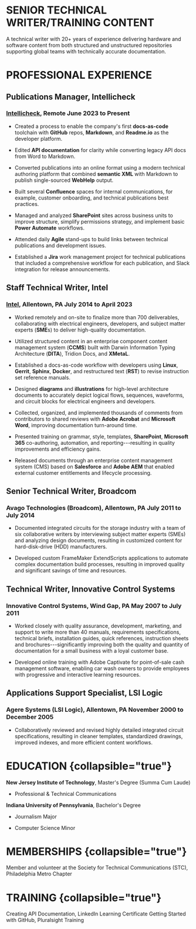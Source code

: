 # SENIOR TECHNICAL WRITER/TRAINING CONTENT


A technical writer with 20+ years of experience delivering hardware and
software content from both structured and unstructured repositories
supporting global teams with technically accurate documentation.

<if instance="sr"><include from="skills.md" element-id="authoring"></include></if>

<if instance="sr"><include from="skills.md" element-id="collaboration"></include></if>

<if instance="sr"><include from="skills.md" element-id="deliverables"></include></if>

# PROFESSIONAL EXPERIENCE

## Publications Manager, Intellicheck 

### [Intellicheck](https://www.intellicheck.com), Remote June 2023 to Present

-   Created a process to enable the company\'s first **docs-as-code**
    toolchain with **GitHub** repos, **Markdown**, and **Readme.io** as
    the developer platform.

-   Edited **API documentation** for clarity while converting legacy API
    docs from Word to Markdown.

-   Converted publications into an online format using a modern
    technical authoring platform that combined **semantic XML** with
    Markdown to publish single-sourced **WebHelp** output.

-   Built several **Confluence** spaces for internal communications, for
    example, customer onboarding, and technical publications best
    practices.

-   Managed and analyzed **SharePoint** sites across business units to
    improve structure, simplify permissions strategy, and implement
    basic **Power Automate** workflows.

-   Attended daily **Agile** stand-ups to build links between technical
    publications and development issues.

-   Established a **Jira** work management project for technical
    publications that included a comprehensive workflow for each
    publication, and Slack integration for release announcements.


## Staff Technical Writer, Intel

### [Intel](https://www.intel.com), Allentown, PA July 2014 to April 2023

-   Worked remotely and on-site to finalize more than 700 deliverables,
    collaborating with electrical engineers, developers, and subject
    matter experts (**SME**s) to deliver high-quality documentation.

-   Utilized structured content in an enterprise component content
    management system (**CCMS**) built with Darwin Information Typing
    Architecture (**DITA**), Tridion Docs, and **XMetaL**.

-   Established a docs-as-code workflow with developers using **Linux**,
    **Gerrit**, **Sphinx**, **Docker**, and restructured text (**RST**)
    to revise instruction set reference manuals.

-   Designed **diagrams** and **illustrations** for high-level
    architecture documents to accurately depict logical flows,
    sequences, waveforms, and circuit blocks for electrical engineers
    and developers.

-   Collected, organized, and implemented thousands of comments from
    contributors to shared reviews with **Adobe Acrobat** and
    **Microsoft Word**, improving documentation turn-around time.

-   Presented training on grammar, style, templates, **SharePoint**,
    **Microsoft 365** co-authoring, automation, and
    reporting---resulting in quality improvements and efficiency gains.

-   Released documents through an enterprise content management system
    (CMS) based on **Salesforce** and **Adobe AEM** that enabled
    external customer entitlements and lifecycle processing.



## Senior Technical Writer, Broadcom

### Avago Technologies (Broadcom), Allentown, PA July 2011 to July 2014

-   Documented integrated circuits for the storage industry with a team
    of six collaborative writers by interviewing subject matter experts
    (SMEs) and analyzing design documents, resulting in customized
    content for hard-disk-drive (HDD) manufacturers.

-   Developed custom FrameMaker ExtendScripts applications to automate
    complex documentation build processes, resulting in improved quality
    and significant savings of time and resources.

## Technical Writer, Innovative Control Systems

### Innovative Control Systems, Wind Gap, PA May 2007 to July 2011

-   Worked closely with quality assurance, development, marketing, and
    support to write more than 40 manuals, requirements specifications,
    technical briefs, installation guides, quick references, instruction
    sheets and brochures---significantly improving both the quality and
    quantity of documentation for a small business with a loyal customer
    base.

-   Developed online training with Adobe Captivate for point-of-sale
    cash management software, enabling car wash owners to provide
    employees with progressive and interactive learning resources.

## Applications Support Specialist, LSI Logic

### Agere Systems (LSI Logic), Allentown, PA November 2000 to December 2005

-   Collaboratively reviewed and revised highly detailed integrated
    circuit specifications, resulting in cleaner templates, standardized
    drawings, improved indexes, and more efficient content workflows.

# EDUCATION {collapsible="true"}

**New Jersey Institute of Technology**, Master's Degree (Summa Cum Laude) 
-   Professional & Technical Communications

**Indiana University of Pennsylvania**, Bachelor's Degree 

-   Journalism Major

-   Computer Science Minor

# MEMBERSHIPS {collapsible="true"}

Member and volunteer at the Society for Technical Communications (STC),
Philadelphia Metro Chapter

# TRAINING {collapsible="true"}

Creating API Documentation, LinkedIn Learning Certificate
Getting Started with GitHub, Pluralsight Training

